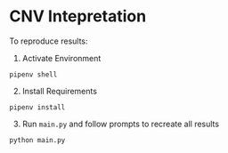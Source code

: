 # CNV Intepretation

To reproduce results:

1. Activate Environment
```
pipenv shell
```

2. Install Requirements
```
pipenv install
```

3. Run `main.py` and follow prompts to recreate all results

```
python main.py
```